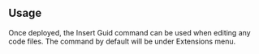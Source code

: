 ﻿## Usage

Once deployed, the Insert Guid command can be used when editing any code files. The command by default will be under Extensions menu.